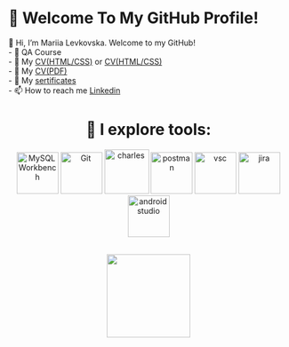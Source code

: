 <h1>👋 Welcome To My GitHub Profile!</h1>
👋 Hi, I’m Mariia Levkovska. Welcome to my GitHub!<br>
- 🌱 QA Course <br>
- 🌱 My <a href="https://github.com/Mariia30/CV-HTML-CSS-_1">CV(HTML/CSS)</a> or <a href=""> CV(HTML/CSS)</a>  <br>
- 🌱 My <a href="">CV(PDF)</a> <br>
- 🌱 My <a href="https://drive.google.com/drive/folders/10Hg6fJYMYIhniY496z-q46Xd9s3Q9oPw?usp=sharing">sertificates</a> <br>
- 📫 How to reach me <a href="https://www.linkedin.com/in/mariia-levkovska/">Linkedin</a> <br>

 <h1 align="center">🔷 I explore tools: <br></h1>
<div align="center">
<img alt="MySQL Workbench" height="75px" src="https://user-images.githubusercontent.com/22035682/165832548-2ed55e69-4c99-401c-825b-c4f2c69c4d4b.png" />
<img alt="Git" height="75px" src="https://user-images.githubusercontent.com/22035682/165832234-c181f4aa-8c07-4c09-b357-989ae71deda2.png" />
<img alt="charles" height="80px"  src="https://user-images.githubusercontent.com/22035682/165832039-e1fc0c69-0731-47e0-8ca2-394d762ac44b.png" />
<img alt="postman" height="75px"  src="https://user-images.githubusercontent.com/22035682/165832584-8a7093e1-37bb-42c4-8908-9f3ecadaadb0.png" />
<img alt="vsc" height="75px"  src="https://user-images.githubusercontent.com/22035682/165833460-d7da6145-47c9-4d50-b0f9-ade1b649db71.png" />
<img alt="jira" height="75px"  src="https://user-images.githubusercontent.com/22035682/165833198-d2882739-3e8e-4419-a3ed-0ce3b0004e41.png" />
<img alt="android studio" height="75px" src="https://user-images.githubusercontent.com/22035682/167261961-2f8bf384-9ff3-4f20-a252-068fb93a0950.png" />
</div>
<br>

<p align="center">
<a href="https://github.com/Mariia30/github-readme-stats">
<img height=150 src="https://github-readme-stats.vercel.app/api/top-langs/?username=Mariia30&layout=compact" /></a>
</p>
